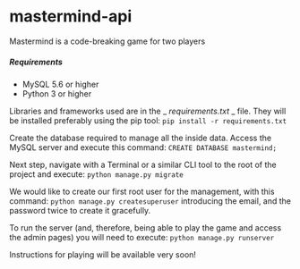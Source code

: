 # mastermind-api
Mastermind is a code-breaking game for two players

##### Requirements
- MySQL 5.6 or higher
- Python 3 or higher

Libraries and frameworks used are in the _ _requirements.txt_ _ file. They will be installed preferably using the pip tool:
`pip install -r requirements.txt`

Create the database required to manage all the inside data. Access the MySQL server and execute this command:
`CREATE DATABASE mastermind;`

Next step, navigate with a Terminal or a similar CLI tool to the root of the project and execute:
`python manage.py migrate`

We would like to create our first root user for the management, with this command:
`python manage.py createsuperuser`
introducing the email, and the password twice to create it gracefully.

To run the server (and, therefore, being able to play the game and access the admin pages) you will need to execute:
`python manage.py runserver`


Instructions for playing will be available very soon!
